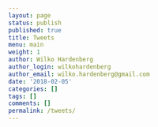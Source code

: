 ```yaml
---
layout: page
status: publish
published: true
title: Tweets
menu: main
weight: 1
author: Wilko Hardenberg
author_login: wilkohardenberg
author_email: wilko.hardenberg@gmail.com
date: '2018-02-05'
categories: []
tags: []
comments: []
permalink: /tweets/
---
```


<a class="twitter-timeline" data-widget-id="733653537939464192"></a>
<script>!function(d,s,id){var js,fjs=d.getElementsByTagName(s)[0],p=/^http:/.test(d.location)?'http':'https';if(!d.getElementById(id)){js=d.createElement(s);js.id=id;js.src=p+"://platform.twitter.com/widgets.js";fjs.parentNode.insertBefore(js,fjs);}}(document,"script","twitter-wjs");</script>
